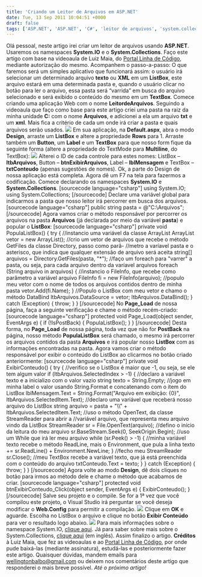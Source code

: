 ```yaml
---
title: 'Criando um Leitor de Arquivos em ASP.NET'
date: Tue, 13 Sep 2011 10:04:51 +0000
draft: false
tags: ['ASP.NET', 'ASP.NET', 'C#', 'leitor de arquivos', 'system.collections', 'system.io']
---
```


Olá pessoal, neste artigo irei criar um leitor de arquivos usando **ASP.NET**. Usaremos os namespaces **System.IO** e o **System.Collections**. Faço este artigo com base na videoaula de Luiz Maia, do [Portal Linha de Código](http://www.linhadecodigo.com.br/), mediante autorização do mesmo. Acompanhem o passo-a-passo: O que faremos será um simples aplicativo que funcionará assim: o usuário irá selecionar um determinado arquivo **texto** ou **XML** em um **ListBox**, este arquivo estará em uma determinada pasta e, quando o usuário clicar no botão para ler o arquivo, essa pasta será “varrida” em busca do arquivo selecionado e será exibido o conteúdo do mesmo em um **TextBox**. Comece criando uma aplicação Web com o nome **LeitordeArquivos**. Seguindo a videoaula que faço como base para este artigo criei uma pasta na raiz da minha unidade **C:** com o nome **Arquivos**, e adicionei a ela um arquivo **txt** e um **xml**. Mais fica a critério de cada um onde irá criar a pasta e quais arquivos serão usados. [![](http://programandodotnet.files.wordpress.com/2010/05/arquivosfolder.jpg)](http://programandodotnet.files.wordpress.com/2010/05/arquivosfolder.jpg) Em sua aplicação, na **Default.aspx**, abra o modo **Design**, arraste um **ListBox** e altere a propriedade **Rows** para 1. Arraste também um **Button**, um **Label** e um **TextBox** para que nosso form fique da seguinte forma (altere a propriedade do TextMode para **Multiline**, do TextBox): [![](http://programandodotnet.files.wordpress.com/2010/05/default-aspx1.jpg)](http://programandodotnet.files.wordpress.com/2010/05/default-aspx1.jpg) Alterei o ID de cada controle para estes nomes: ListBox – **ltbArquivos**, Button – **btnExibirArquivos**, Label – **lblMensagem** e TextBox – **txtConteudo** (apenas sugestões de nomes). Ok, a parte do Design de nossa aplicação está completa. Agora dê um F7 na tela para fazermos a codificação. Comece declarando os namespaces **System.IO** e **System.Collections**. \[sourcecode language="csharp"\] using System.IO; using System.Collections; \[/sourcecode\] Declare uma variável global para indicarmos a pasta que nosso leitor irá percorrer em busca dos arquivos. \[sourcecode language="csharp"\] public string pasta = @"C:\\Arquivos"; \[/sourcecode\] Agora vamos criar o método responsável por percorrer os arquivos na pasta **Arquivos** (já declarada por meio da variável **pasta**) e popular o **ListBox**: \[sourcecode language="csharp"\] private void PopulaListBox() { try { //instancio uma variável da classe ArrayList ArrayList vetor = new ArrayList(); //crio um vetor de arquivos que recebe o método GetFiles da classe Directory, passo como parâ- //metro a varíavel pasta e o asterisco, que indica que qualquer extensão de arquivo será aceita string\[\] arquivos = Directory.GetFiles(pasta, "\*"); //faço um foreach para "varrer" a pasta, ou seja, para cada arquivo dentro da varíavel arquivos foreach (String arquivo in arquivos) { //instancio o FileInfo, que recebe como parâmetro a variável arquivo FileInfo fi = new FileInfo(arquivo); //populo meu vetor com o nome de todos os arquivos contidos dentro de minha pasta vetor.Add(fi.Name); } //Populo o ListBox com meu vetor e chamo o método DataBind ltbArquivos.DataSource = vetor; ltbArquivos.DataBind(); } catch (Exception) { throw; } } \[/sourcecode\] No **Page\_Load** de nossa página, faça a seguinte verificação e chame o método recém-criado: \[sourcecode language="csharp"\] protected void Page\_Load(object sender, EventArgs e) { if (!IsPostBack) { PopulaListBox(); } } \[/sourcecode\] Desta forma, no **Page\_Load** de nossa página, toda vez que não for **PostBack** na página, nosso método **PopulaListBox** será chamado, o mesmo irá percorrer os arquivos contidos da pasta **Arquivos** e irá popular nosso **ListBox** com as informações encontradas na pasta. Agora vamos criar o método responsável por exibir o conteúdo do ListBox ao clicarmos no botão criado anteriormente: \[sourcecode language="csharp"\] private void ExibirConteudo() { try { //verifico se o ListBox é maior que -1, ou seja, se ele tem algum valor if (ltbArquivos.SelectedIndex > -1) { //declaro a variável texto e a inicializo com o valor vazio string texto = String.Empty; //jogo em minha label o valor usando String.Format e concatenando com o item do ListBox lblMensagem.Text = String.Format("Arquivo em exibição: {0}", ltbArquivos.SelectedItem.Text); //declaro uma variável que receberá nosso arquivo do ListBox string arquivo = pasta + "\\\\" + ltbArquivos.SelectedItem.Text; //uso o método OpenText, da classe StreamReader para abrir a //variável arquivo, que representa meu arquivo vindo da ListBox StreamReader sr = File.OpenText(arquivo); //defino o início da leitura do meu arquivo sr.BaseStream.Seek(0, SeekOrigin.Begin); //uso um While que irá ler meu arquivo while (sr.Peek() > -1) { //minha variável texto recebe o método ReadLine, mais o Environment, que pula a linha texto += sr.ReadLine() + Environment.NewLine; } //fecho meu StreamReader sr.Close(); //meu TextBox recebe a variável texto, que já está preenchida com o conteúdo do arquivo txtConteudo.Text = texto; } } catch (Exception) { throw; } } \[/sourcecode\] Agora volte ao modo **Design**, dê dois cliques no botão para irmos ao método dele e chame o método que acabamos de criar. \[sourcecode language="csharp"\] protected void btnExibirConteudo\_Click(object sender, EventArgs e) { ExibirConteudo(); } \[/sourcecode\] Salve seu projeto e o compile. Se for a 1ª vez que você compilou este projeto, o Visual Studio irá perguntar se você deseja modificar o **Web.Config** para permitir a compilação. [![](http://programandodotnet.files.wordpress.com/2010/05/modifywebconfig.jpg)](http://programandodotnet.files.wordpress.com/2010/05/modifywebconfig.jpg) Clique em **OK** e aguarde. Escolha no ListBox o arquivo e clique no botão **Exibir Conteúdo** para ver o resultado logo abaixo. [![](http://programandodotnet.files.wordpress.com/2010/05/compiledproject1.jpg)](http://programandodotnet.files.wordpress.com/2010/05/compiledproject1.jpg) Para mais informações sobre o namespace System.IO, [clique aqui](http://msdn.microsoft.com/pt-br/library/system.io%28VS.80%29.aspx). Já para saber sobre mais sobre o System.Collections, [clique aqui](http://msdn.microsoft.com/en-us/library/system.collections.aspx) (em inglês). Assim finalizo o artigo. **Créditos** à Luiz Maia, que fez as videoaulas e ao [Portal Linha de Código](http://www.linhadecodigo.com.br/), por onde pude baixá-las (mediante assinatura), estudá-las e posteriormente fazer este artigo. Quaisquer dúvidas, mandem emails para [wellingtonbalbo@gmail.com](mailto:wellingtonbalbo@gmail.com) ou deixem nos comentários deste artigo que responderei o mais breve possível. _Até o próximo artigo!_